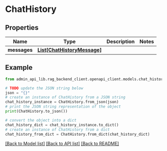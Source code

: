 # ChatHistory



## Properties

Name | Type | Description | Notes
------------ | ------------- | ------------- | -------------
**messages** | [**List[ChatHistoryMessage]**](ChatHistoryMessage.md) |  | 

## Example

```python
from admin_api_lib.rag_backend_client.openapi_client.models.chat_history import ChatHistory

# TODO update the JSON string below
json = "{}"
# create an instance of ChatHistory from a JSON string
chat_history_instance = ChatHistory.from_json(json)
# print the JSON string representation of the object
print(ChatHistory.to_json())

# convert the object into a dict
chat_history_dict = chat_history_instance.to_dict()
# create an instance of ChatHistory from a dict
chat_history_from_dict = ChatHistory.from_dict(chat_history_dict)
```
[[Back to Model list]](../README.md#documentation-for-models) [[Back to API list]](../README.md#documentation-for-api-endpoints) [[Back to README]](../README.md)


